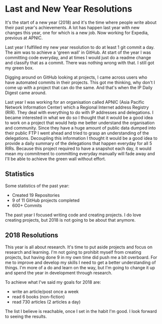 # Last and New Year Resolutions

It's the start of a new year (2018) and it's the time where people write about
their past year's achievements. A lot has happen last year with new changes this
year, one for which is a new job. Now working for Expedia, previous at APNIC.

Last year I fulfilled my new year resolution to do at least 1 git commit a day.
The aim was to achieve a 'green wall' in GitHub. At start of the year I was
committing code everyday, and at times I would just do a readme change and
classify that as a commit. There was nothing wrong with that. I still got my
green box.

Digging around on GitHub looking at projects, I came across users who have
automated commits in their projects. This got me thinking, why don't I come up
with a project that can do the same. And that's when the IP Daily Digest came
around.

Last year I was working for an organisation called APNIC (Asia Pacific Network
Information Center) which a Regional Internet address Registry (RIR). They deal
with everything to do with IP addresses and delegations. I became interested in
what we do so I thought that it would be a good idea to work on a project that
would help me better understand the organisation and community. Since they have
a huge amount of public data dumped into their public FTP I went ahead and tried
to grasp an understanding of the delegations. Decoupling this information I
thought it would be a good idea to provide a daily summary of the delegations
that happen everyday for all 5 RIRs. Because this project required to have a
snapshot each day, it would mean my commitment to committing everyday manually
will fade away and I'll be able to achieve the green wall without effort.

## Statistics

Some statistics of the past year:

- Created 19 Repositories
- 9 of 11 GitHub projects completed
- 600+ Commits

The past year I focused writing code and creating projects. I do love creating
projects, but 2018 is not going to be about that anymore.

## 2018 Resolutions

This year is all about research. It's time to put aside projects and focus on
research and learning. I'm not going to prohibit myself from creating projects,
but having done 9 in my own time did push me a bit overboard. For me to improve
and develop my skills I need to get a better understanding of things. I'm more
of a do and learn on the way, but I'm going to change it up and spend the year
in development through research.

To achieve what I've said my goals for 2018 are:

- write an article/post once a week
- read 6 books (non-fiction)
- read 730 articles (2 articles a day)

The list I believe is reachable, once I set in the habit I'm good. I look
forward to seeing the results.
